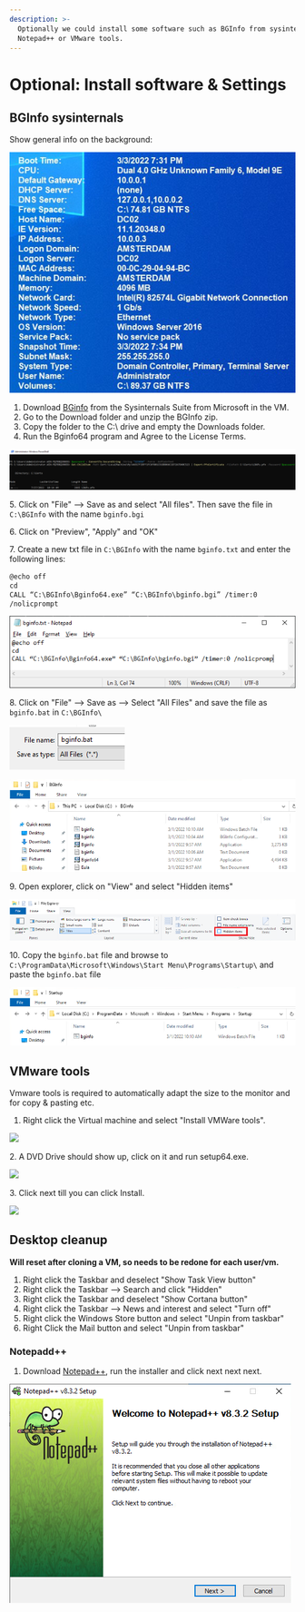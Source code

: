```yaml
---
description: >-
  Optionally we could install some software such as BGInfo from sysinternals,
  Notepad++ or VMware tools.
---
```


# Optional: Install software & Settings

## BGInfo sysinternals

Show general info on the background:

![](<../../../.gitbook/assets/image (22) (1) (1) (1) (1) (1).png>)

1. Download [BGinfo](https://docs.microsoft.com/en-us/sysinternals/downloads/bginfo) from the Sysinternals Suite from Microsoft in the VM.
2. Go to the Download folder and unzip the BGInfo zip.
3. Copy the folder to the C:\ drive and empty the Downloads folder.
4. Run the Bginfo64 program and Agree to the License Terms.

![](<../../../.gitbook/assets/image (48).png>)

5\. Click on "File" --> Save as and select "All files". Then save the file in `C:\BGInfo` with the name `bginfo.bgi`

6\. Click on "Preview", "Apply" and "OK"

7\. Create a new txt file in `C:\BGInfo` with the name `bginfo.txt` and enter the following lines:

```batch
@echo off 
cd 
CALL “C:\BGInfo\Bginfo64.exe” “C:\BGInfo\bginfo.bgi” /timer:0 /nolicprompt
```

![](<../../../.gitbook/assets/image (66) (1) (1) (1) (1) (1).png>)

8\. Click on "File" --> Save as --> Select "All Files" and save the file as `bginfo.bat` in `C:\BGInfo\`

![](<../../../.gitbook/assets/image (20) (1) (1) (1).png>)

![](<../../../.gitbook/assets/image (50) (1) (1).png>)

9\. Open explorer, click on "View" and select "Hidden items"

![](<../../../.gitbook/assets/image (30) (1) (1) (1).png>)

10\. Copy the `bginfo.bat` file and browse to `C:\ProgramData\Microsoft\Windows\Start Menu\Programs\Startup\` and paste the `bginfo.bat` file

![](<../../../.gitbook/assets/image (29) (1) (1) (1) (1) (1).png>)

## VMware tools

Vmware tools is required to automatically adapt the size to the monitor and for copy & pasting etc.

1. Right click the Virtual machine and select "Install VMWare tools".

![](<../../../.gitbook/assets/afbeelding (87).png>)

2\. A DVD Drive should show up, click on it and run setup64.exe.

![](<../../../.gitbook/assets/afbeelding (91).png>)

3\. Click next till you can click Install.

![](<../../../.gitbook/assets/afbeelding (70).png>)

## Desktop cleanup

**Will reset after cloning a VM, so needs to be redone for each user/vm.**

1. Right click the Taskbar and deselect "Show Task View button"
2. Right click the Taskbar --> Search and click "Hidden"
3. Right click the Taskbar and deselect "Show Cortana button"
4. Right click the Taskbar --> News and interest and select "Turn off"
5. Right click the Windows Store button and select "Unpin from taskbar"
6. Right Click the Mail button and select "Unpin from taskbar"

### Notepadd++

1. Download [Notepad++](https://download.sysinternals.com/files/BGInfo.zip), run the installer and click next next next.

![](<../../../.gitbook/assets/image (64) (1) (1) (1) (1) (1) (1) (1) (1) (1).png>)
